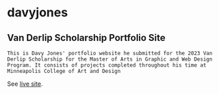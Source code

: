 # davyjones

## Van Derlip Scholarship Portfolio Site
```
This is Davy Jones' portfolio website he submitted for the 2023 Van Derlip Scholarship for the Master of Arts in Graphic and Web Design Program. It consists of projects completed throughout his time at Minneapolis College of Art and Design
```
See [live site](https://mcad.davyjones.me/).
